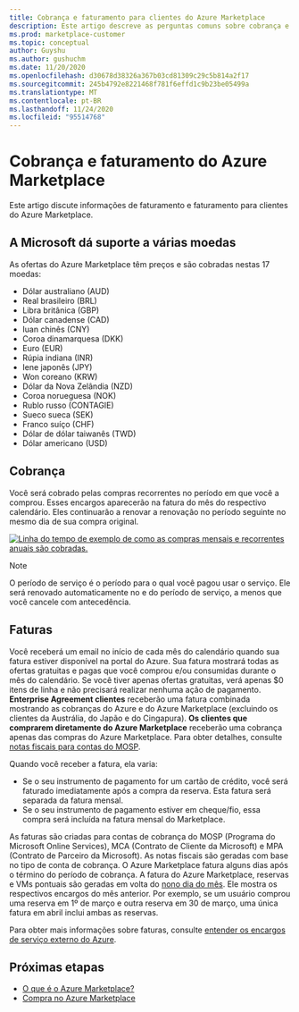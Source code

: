 ```yaml
---
title: Cobrança e faturamento para clientes do Azure Marketplace
description: Este artigo descreve as perguntas comuns sobre cobrança e faturamento para clientes do Azure Marketplace.
ms.prod: marketplace-customer
ms.topic: conceptual
author: Guyshu
ms.author: gushuchm
ms.date: 11/20/2020
ms.openlocfilehash: d30678d38326a367b03cd81309c29c5b814a2f17
ms.sourcegitcommit: 245b4792e8221468f781f6effd1c9b23be05499a
ms.translationtype: MT
ms.contentlocale: pt-BR
ms.lasthandoff: 11/24/2020
ms.locfileid: "95514768"
---
```

# <a name="azure-marketplace-billing-and-invoicing"></a>Cobrança e faturamento do Azure Marketplace

Este artigo discute informações de faturamento e faturamento para clientes do Azure Marketplace.

## <a name="microsoft-supports-multiple-currencies"></a>A Microsoft dá suporte a várias moedas

As ofertas do Azure Marketplace têm preços e são cobradas nestas 17 moedas:

- Dólar australiano (AUD)
- Real brasileiro (BRL)
- Libra britânica (GBP)
- Dólar canadense (CAD)
- Iuan chinês (CNY)
- Coroa dinamarquesa (DKK)
- Euro (EUR)
- Rúpia indiana (INR)
- Iene japonês (JPY)
- Won coreano (KRW)
- Dólar da Nova Zelândia (NZD)
- Coroa norueguesa (NOK)
- Rublo russo (CONTAGIE)
- Sueco sueca (SEK)
- Franco suíço (CHF)
- Dólar de dólar taiwanês (TWD)
- Dólar americano (USD)

## <a name="billing"></a>Cobrança

Você será cobrado pelas compras recorrentes no período em que você a comprou. Esses encargos aparecerão na fatura do mês do respectivo calendário. Eles continuarão a renovar a renovação no período seguinte no mesmo dia de sua compra original.

[![Linha do tempo de exemplo de como as compras mensais e recorrentes anuais são cobradas.](media/billing/billing-charges-recurring.png)](media/billing/billing-charges-recurring.png#lightbox)

>[!NOTE]
> O período de serviço é o período para o qual você pagou usar o serviço. Ele será renovado automaticamente no e do período de serviço, a menos que você cancele com antecedência.

## <a name="invoices"></a>Faturas

Você receberá um email no início de cada mês do calendário quando sua fatura estiver disponível na portal do Azure. Sua fatura mostrará todas as ofertas gratuitas e pagas que você comprou e/ou consumidas durante o mês do calendário. Se você tiver apenas ofertas gratuitas, verá apenas $0 itens de linha e não precisará realizar nenhuma ação de pagamento. **Enterprise Agreement clientes** receberão uma fatura combinada mostrando as cobranças do Azure e do Azure Marketplace (excluindo os clientes da Austrália, do Japão e do Cingapura). **Os clientes que comprarem diretamente do Azure Marketplace** receberão uma cobrança apenas das compras do Azure Marketplace. Para obter detalhes, consulte [notas fiscais para contas do MOSP](/azure/cost-management-billing/understand/download-azure-invoice#invoices-for-mosp-billing-accounts).

Quando você receber a fatura, ela varia:

- Se o seu instrumento de pagamento for um cartão de crédito, você será faturado imediatamente após a compra da reserva. Esta fatura será separada da fatura mensal.
- Se o seu instrumento de pagamento estiver em cheque/fio, essa compra será incluída na fatura mensal do Marketplace.

As faturas são criadas para contas de cobrança do MOSP (Programa do Microsoft Online Services), MCA (Contrato de Cliente da Microsoft) e MPA (Contrato de Parceiro da Microsoft). As notas fiscais são geradas com base no tipo de conta de cobrança. O Azure Marketplace fatura alguns dias após o término do período de cobrança. A fatura do Azure Marketplace, reservas e VMs pontuais são geradas em volta do [nono dia do mês](/azure/cost-management-billing/understand/download-azure-invoice#invoices-for-mosp-billing-accounts). Ele mostra os respectivos encargos do mês anterior. Por exemplo, se um usuário comprou uma reserva em 1º de março e outra reserva em 30 de março, uma única fatura em abril inclui ambas as reservas.

Para obter mais informações sobre faturas, consulte [entender os encargos de serviço externo do Azure](/azure/cost-management-billing/understand/understand-azure-marketplace-charges).

## <a name="next-steps"></a>Próximas etapas

- [O que é o Azure Marketplace?](azure-marketplace-overview.md)
- [Compra no Azure Marketplace](azure-purchasing-invoicing.md)
